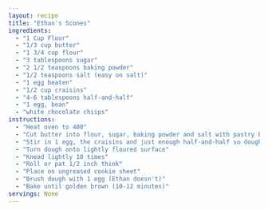 ```yaml
---
layout: recipe
title: "Ethan's Scones"
ingredients:
  - "1 Cup Flour"
  - "1/3 cup butter"
  - "1 3/4 cup flour"
  - "3 tablespoons sugar"
  - "2 1/2 teaspoons baking powder"
  - "1/2 teaspoons salt (easy on salt)"
  - "1 egg beaten"
  - "1/2 cup craisins"
  - "4-6 tablespoons half-and-half"
  - "1 egg, bean"
  - "white chocolate chiips"
instructions:
  - "Heat oven to 400"
  - "Cut butter into flour, sugar, baking powder and salt with pastry blender until mixture resembles fine crumbs"
  - "Stir in 1 egg, the craisins and just enough half-and-half so dough leaves side of bowl"
  - "Turn dough onto lightly floured surface"
  - "Knead lightly 10 times"
  - "Roll or pat 1/2 inch think"
  - "Place on ungreased cookie sheet"
  - "Brush dough with 1 egg (Ethan doesn't)"
  - "Bake until golden brown (10-12 minutes)"
servings: None
---
```




